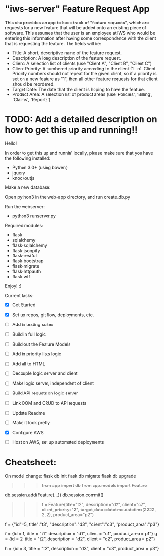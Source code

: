 # "iws-server" Feature Request App

This site provides an app to keep track of "feature requests", which are requests for a new feature that will be added onto an existing piece of software. This assumes that the user is an employee at IWS who would be entering this information after having some correspondence with the client that is requesting the feature. The fields will be:

* Title: A short, descriptive name of the feature request.
* Description: A long description of the feature request.
* Client: A selection list of clients (use "Client A", "Client B", "Client C")
* Client Priority: A numbered priority according to the client (1...n). Client Priority numbers should not repeat for the given client, so if a priority is set on a new feature as "1", then all other feature requests for that client should be reordered.
* Target Date: The date that the client is hoping to have the feature.
* Product Area: A selection list of product areas (use 'Policies', 'Billing', 'Claims', 'Reports')


# TODO: Add a detailed description on how to get this up and running!!

Hello!

In order to get this up and runnin' locally, please make sure that you have the following installed:

* Python 3.0+
(using bower:)
* jquery
* knockoutjs

Make a new database:

Open python3 in the web-app directory, and run create_db.py

Run the webserver:

* python3 runserver.py

Required modules:
* flask 
* sqlalchemy 
* flask-sqlalchemy
* flask-jsonpify 
* flask-restful
* flask-bootstrap
* flask-migrate
* flask-httpauth
* flask-wtf





Enjoy! :)

Current tasks:

- [x] Get Started
- [x] Set up repos, git flow, deployments, etc.
- [ ] Add in testing suites

- [ ] Build in full logic
- [ ] Build out the Feature Models
- [ ] Add in priority lists logic
- [ ] Add all to HTML

- [ ] Decouple logic server and client
- [ ] Make logic server, independent of client
- [ ] Build API requsts on logic server
- [ ] Link DOM and CRUD to API requests
- [ ] Update Readme

- [ ] Make it look pretty
- [x] Configure AWS
- [ ] Host on AWS, set up automated deployments




# Cheatsheet:

On model change:
flask db init
flask db migrate
flask db upgrade

>>> from app import db
>>> from app.models import Feature


db.session.add(Feature(...))
db.session.commit()

>>> f = Feature(title="t2", description="d2", client="c2", client_priority="2", target_date=datetime.datetime(2222, 2, 2), product_area="p2")

f = {"id"=5, title":"t3", "description":"d3", "client":"c3", "product_area":"p3"}

f = {id = 1, title = "t1", description = "d1", client = "c1", product_area = p1"}
g = {id = 2, title = "t2", description = "d2", client = "c2", product_area = p2"}

h = {id = 3, title = "t3", description = "d3", client = "c3", product_area = p3"}